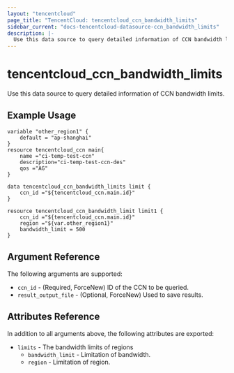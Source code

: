 ```yaml
---
layout: "tencentcloud"
page_title: "TencentCloud: tencentcloud_ccn_bandwidth_limits"
sidebar_current: "docs-tencentcloud-datasource-ccn_bandwidth_limits"
description: |-
  Use this data source to query detailed information of CCN bandwidth limits.
---
```


# tencentcloud_ccn_bandwidth_limits

Use this data source to query detailed information of CCN bandwidth limits.

## Example Usage

```hcl
variable "other_region1" {
    default = "ap-shanghai"
}
resource tencentcloud_ccn main{
	name ="ci-temp-test-ccn"
	description="ci-temp-test-ccn-des"
	qos ="AG"
}

data tencentcloud_ccn_bandwidth_limits limit {
	ccn_id ="${tencentcloud_ccn.main.id}"
}

resource tencentcloud_ccn_bandwidth_limit limit1 {
	ccn_id ="${tencentcloud_ccn.main.id}"
	region ="${var.other_region1}"
	bandwidth_limit = 500
}
```

## Argument Reference

The following arguments are supported:

* `ccn_id` - (Required, ForceNew) ID of the CCN to be queried.
* `result_output_file` - (Optional, ForceNew) Used to save results.

## Attributes Reference

In addition to all arguments above, the following attributes are exported:

* `limits` - The bandwidth limits of regions
  * `bandwidth_limit` - Limitation of bandwidth.
  * `region` - Limitation of region.


